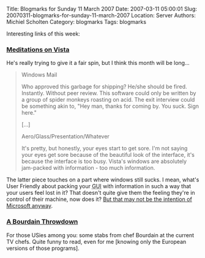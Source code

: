 Title: Blogmarks for Sunday 11 March 2007
Date: 2007-03-11 05:00:01
Slug: 20070311-blogmarks-for-sunday-11-march-2007
Location: Server
Authors: Michiel Scholten
Category: blogmarks
Tags: blogmarks

<p>Interesting links of this week:</p>
<h3><a href="http://www.galaxycow.com/blogs/vermyndax/meditations-on-vista/">Meditations on Vista</a></h3>
<p>He's really trying to give it a fair spin, but I think this month will be long...</p>

<blockquote><p>Windows Mail</p><p>Who approved this garbage for shipping?  He/she should be fired.  Instantly.  Without peer review.  This software could only be written by a group of spider monkeys roasting on acid.  The exit interview could be something akin to, "Hey man, thanks for coming by.  You suck.  Sign here."</p>
<p>[...]</p>
<p>Aero/Glass/Presentation/Whatever</p>
<p>It's pretty, but honestly, your eyes start to get sore.  I'm not saying your eyes get sore because of the beautiful look of the interface, it's because the interface is too busy.  Vista's windows are absolutely jam-packed with information - too much information.</p>
</blockquote>

<p>The latter piece touches on a part where windows still sucks. I mean, what's User Friendly about packing your <acronym title="Graphical User Interface">GUI</acronym> with information in such a way that your users feel lost in it? That doesn't quite give them the feeling they're in control of their machine, now does it? <a href="http://www.cs.auckland.ac.nz/~pgut001/pubs/vista_cost.html">But that may not be the intention of Microsoft anyway</a>.</p>
<h3><a href="http://blog.ruhlman.com/2007/02/guest_blogging_.html">A Bourdain Throwdown</a></h3>
<p>For those USies among you: some stabs from chef Bourdain at the current TV chefs. Quite funny to read, even for me [knowing only the European versions of those programs].</p>
